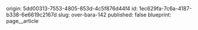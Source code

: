 origin: 5dd00313-7553-4805-853d-4c5f876d44f4
id: 1ec629fa-7c6a-4187-b338-6e6619c2167d
slug: over-bara-142
published: false
blueprint: page__article
